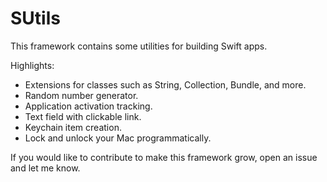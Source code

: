 # SUtils
This framework contains some utilities for building Swift apps.

Highlights:

* Extensions for classes such as String, Collection, Bundle, and more.
* Random number generator.
* Application activation tracking.
* Text field with clickable link.
* Keychain item creation.
* Lock and unlock your Mac programmatically.

If you would like to contribute to make this framework grow, open an issue and let me know.
